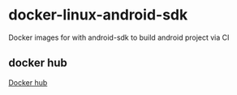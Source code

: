 # docker-linux-android-sdk
Docker images for with android-sdk to build android project via CI
## docker hub
[Docker hub](https://hub.docker.com/r/hoangnd4rikkei/android-sdk/)

